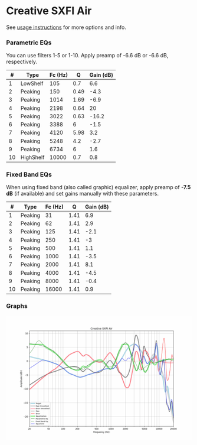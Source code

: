 # Creative SXFI Air
See [usage instructions](https://github.com/jaakkopasanen/AutoEq#usage) for more options and info.

### Parametric EQs
You can use filters 1-5 or 1-10. Apply preamp of -6.6 dB or -6.6 dB, respectively.

|   # | Type      |   Fc (Hz) |    Q |   Gain (dB) |
|-----|-----------|-----------|------|-------------|
|   1 | LowShelf  |       105 | 0.7  |         6.6 |
|   2 | Peaking   |       150 | 0.49 |        -4.3 |
|   3 | Peaking   |      1014 | 1.69 |        -6.9 |
|   4 | Peaking   |      2198 | 0.64 |        20   |
|   5 | Peaking   |      3022 | 0.63 |       -16.2 |
|   6 | Peaking   |      3388 | 6    |        -1.5 |
|   7 | Peaking   |      4120 | 5.98 |         3.2 |
|   8 | Peaking   |      5248 | 4.2  |        -2.7 |
|   9 | Peaking   |      6734 | 6    |         1.6 |
|  10 | HighShelf |     10000 | 0.7  |         0.8 |

### Fixed Band EQs
When using fixed band (also called graphic) equalizer, apply preamp of **-7.5 dB** (if available) and set gains manually with these parameters.

|   # | Type    |   Fc (Hz) |    Q |   Gain (dB) |
|-----|---------|-----------|------|-------------|
|   1 | Peaking |        31 | 1.41 |         6.9 |
|   2 | Peaking |        62 | 1.41 |         2.9 |
|   3 | Peaking |       125 | 1.41 |        -2.1 |
|   4 | Peaking |       250 | 1.41 |        -3   |
|   5 | Peaking |       500 | 1.41 |         1.1 |
|   6 | Peaking |      1000 | 1.41 |        -3.5 |
|   7 | Peaking |      2000 | 1.41 |         8.1 |
|   8 | Peaking |      4000 | 1.41 |        -4.5 |
|   9 | Peaking |      8000 | 1.41 |        -0.4 |
|  10 | Peaking |     16000 | 1.41 |         0.9 |

### Graphs
![](./Creative%20SXFI%20Air.png)
